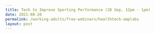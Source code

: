 ```yaml
---
title: Tech to Improve Sporting Performance (28 Sep, 12pm - 1pm)
date: 2021-08-20
permalink: /working-adults/free-webinars/healthtech-amplabs
layout: post
---
```


